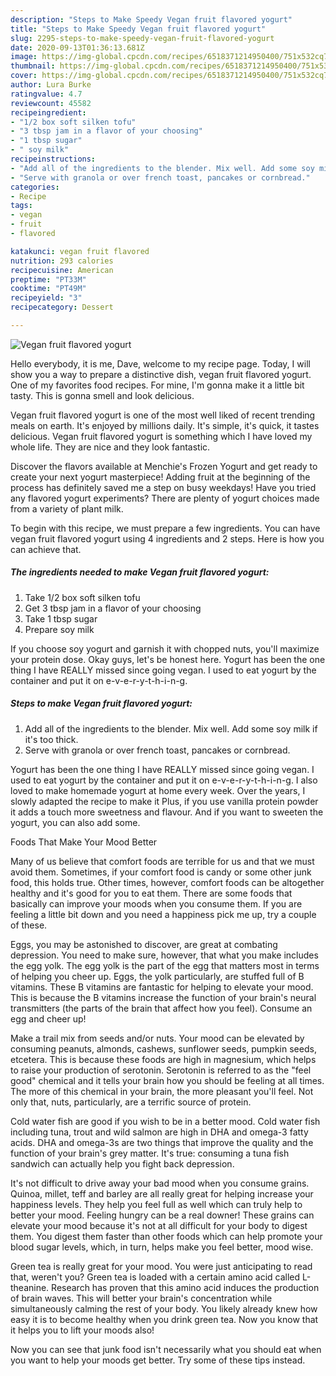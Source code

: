 ```yaml
---
description: "Steps to Make Speedy Vegan fruit flavored yogurt"
title: "Steps to Make Speedy Vegan fruit flavored yogurt"
slug: 2295-steps-to-make-speedy-vegan-fruit-flavored-yogurt
date: 2020-09-13T01:36:13.681Z
image: https://img-global.cpcdn.com/recipes/6518371214950400/751x532cq70/vegan-fruit-flavored-yogurt-recipe-main-photo.jpg
thumbnail: https://img-global.cpcdn.com/recipes/6518371214950400/751x532cq70/vegan-fruit-flavored-yogurt-recipe-main-photo.jpg
cover: https://img-global.cpcdn.com/recipes/6518371214950400/751x532cq70/vegan-fruit-flavored-yogurt-recipe-main-photo.jpg
author: Lura Burke
ratingvalue: 4.7
reviewcount: 45582
recipeingredient:
- "1/2 box soft silken tofu"
- "3 tbsp jam in a flavor of your choosing"
- "1 tbsp sugar"
- " soy milk"
recipeinstructions:
- "Add all of the ingredients to the blender. Mix well. Add some soy milk if it&#39;s too thick."
- "Serve with granola or over french toast, pancakes or cornbread."
categories:
- Recipe
tags:
- vegan
- fruit
- flavored

katakunci: vegan fruit flavored 
nutrition: 293 calories
recipecuisine: American
preptime: "PT33M"
cooktime: "PT49M"
recipeyield: "3"
recipecategory: Dessert

---
```



![Vegan fruit flavored yogurt](https://img-global.cpcdn.com/recipes/6518371214950400/751x532cq70/vegan-fruit-flavored-yogurt-recipe-main-photo.jpg)

Hello everybody, it is me, Dave, welcome to my recipe page. Today, I will show you a way to prepare a distinctive dish, vegan fruit flavored yogurt. One of my favorites food recipes. For mine, I'm gonna make it a little bit tasty. This is gonna smell and look delicious.

Vegan fruit flavored yogurt is one of the most well liked of recent trending meals on earth. It's enjoyed by millions daily. It's simple, it's quick, it tastes delicious. Vegan fruit flavored yogurt is something which I have loved my whole life. They are nice and they look fantastic.

Discover the flavors available at Menchie&#39;s Frozen Yogurt and get ready to create your next yogurt masterpiece! Adding fruit at the beginning of the process has definitely saved me a step on busy weekdays! Have you tried any flavored yogurt experiments? There are plenty of yogurt choices made from a variety of plant milk.


To begin with this recipe, we must prepare a few ingredients. You can have vegan fruit flavored yogurt using 4 ingredients and 2 steps. Here is how you can achieve that.

<!--inarticleads1-->

##### The ingredients needed to make Vegan fruit flavored yogurt:

1. Take 1/2 box soft silken tofu
1. Get 3 tbsp jam in a flavor of your choosing
1. Take 1 tbsp sugar
1. Prepare  soy milk


If you choose soy yogurt and garnish it with chopped nuts, you&#39;ll maximize your protein dose. Okay guys, let&#39;s be honest here. Yogurt has been the one thing I have REALLY missed since going vegan. I used to eat yogurt by the container and put it on e-v-e-r-y-t-h-i-n-g. 

<!--inarticleads2-->

##### Steps to make Vegan fruit flavored yogurt:

1. Add all of the ingredients to the blender. Mix well. Add some soy milk if it&#39;s too thick.
1. Serve with granola or over french toast, pancakes or cornbread.


Yogurt has been the one thing I have REALLY missed since going vegan. I used to eat yogurt by the container and put it on e-v-e-r-y-t-h-i-n-g. I also loved to make homemade yogurt at home every week. Over the years, I slowly adapted the recipe to make it Plus, if you use vanilla protein powder it adds a touch more sweetness and flavour. And if you want to sweeten the yogurt, you can also add some. 

Foods That Make Your Mood Better


Many of us believe that comfort foods are terrible for us and that we must avoid them. Sometimes, if your comfort food is candy or some other junk food, this holds true. Other times, however, comfort foods can be altogether healthy and it's good for you to eat them. There are some foods that basically can improve your moods when you consume them. If you are feeling a little bit down and you need a happiness pick me up, try a couple of these.

Eggs, you may be astonished to discover, are great at combating depression. You need to make sure, however, that what you make includes the egg yolk. The egg yolk is the part of the egg that matters most in terms of helping you cheer up. Eggs, the yolk particularly, are stuffed full of B vitamins. These B vitamins are fantastic for helping to elevate your mood. This is because the B vitamins increase the function of your brain's neural transmitters (the parts of the brain that affect how you feel). Consume an egg and cheer up!

Make a trail mix from seeds and/or nuts. Your mood can be elevated by consuming peanuts, almonds, cashews, sunflower seeds, pumpkin seeds, etcetera. This is because these foods are high in magnesium, which helps to raise your production of serotonin. Serotonin is referred to as the "feel good" chemical and it tells your brain how you should be feeling at all times. The more of this chemical in your brain, the more pleasant you'll feel. Not only that, nuts, particularly, are a terrific source of protein.

Cold water fish are good if you wish to be in a better mood. Cold water fish including tuna, trout and wild salmon are high in DHA and omega-3 fatty acids. DHA and omega-3s are two things that improve the quality and the function of your brain's grey matter. It's true: consuming a tuna fish sandwich can actually help you fight back depression. 

It's not difficult to drive away your bad mood when you consume grains. Quinoa, millet, teff and barley are all really great for helping increase your happiness levels. They help you feel full as well which can truly help to better your mood. Feeling hungry can be a real downer! These grains can elevate your mood because it's not at all difficult for your body to digest them. You digest them faster than other foods which can help promote your blood sugar levels, which, in turn, helps make you feel better, mood wise.

Green tea is really great for your mood. You were just anticipating to read that, weren't you? Green tea is loaded with a certain amino acid called L-theanine. Research has proven that this amino acid induces the production of brain waves. This will better your brain's concentration while simultaneously calming the rest of your body. You likely already knew how easy it is to become healthy when you drink green tea. Now you know that it helps you to lift your moods also!

Now you can see that junk food isn't necessarily what you should eat when you want to help your moods get better. Try  some  of  these  tips  instead.

